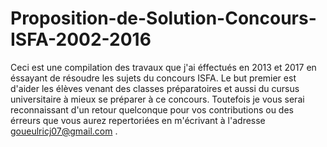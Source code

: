 # Proposition-de-Solution-Concours-ISFA-2002-2016

Ceci est une compilation des travaux que j'ai éffectués en 2013 et 2017 en éssayant de résoudre les sujets du concours ISFA.
Le but premier est d'aider les élèves venant des classes préparatoires et aussi du cursus universitaire à mieux se préparer à
ce concours. Toutefois je vous serai reconnaissant d'un retour quelconque pour vos contributions ou des érreurs que vous aurez 
repertoriées en m'écrivant à l'adresse goueulricj07@gmail.com .
